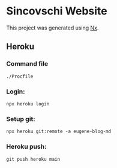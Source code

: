 # Sincovschi Website

This project was generated using [Nx](https://nx.dev).

## Heroku

### Command file

```
./Procfile
```

### Login:

```
npx heroku login
```

### Setup git:

```
npx heroku git:remote -a eugene-blog-md
```

### Heroku push:

```
git push heroku main
```
